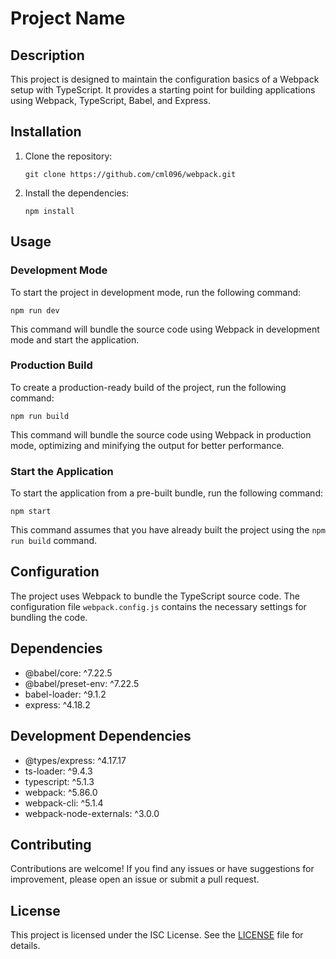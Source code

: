 # Project Name

## Description

This project is designed to maintain the configuration basics of a Webpack setup with TypeScript. It provides a starting point for building applications using Webpack, TypeScript, Babel, and Express.

## Installation

1. Clone the repository:
   ```shell
   git clone https://github.com/cml096/webpack.git
   ```

2. Install the dependencies:
   ```shell
   npm install
   ```

## Usage

### Development Mode

To start the project in development mode, run the following command:
```shell
npm run dev
```
This command will bundle the source code using Webpack in development mode and start the application.

### Production Build

To create a production-ready build of the project, run the following command:
```shell
npm run build
```
This command will bundle the source code using Webpack in production mode, optimizing and minifying the output for better performance.

### Start the Application

To start the application from a pre-built bundle, run the following command:
```shell
npm start
```
This command assumes that you have already built the project using the `npm run build` command.

## Configuration

The project uses Webpack to bundle the TypeScript source code. The configuration file `webpack.config.js` contains the necessary settings for bundling the code.

## Dependencies

- @babel/core: ^7.22.5
- @babel/preset-env: ^7.22.5
- babel-loader: ^9.1.2
- express: ^4.18.2

## Development Dependencies

- @types/express: ^4.17.17
- ts-loader: ^9.4.3
- typescript: ^5.1.3
- webpack: ^5.86.0
- webpack-cli: ^5.1.4
- webpack-node-externals: ^3.0.0

## Contributing

Contributions are welcome! If you find any issues or have suggestions for improvement, please open an issue or submit a pull request.

## License

This project is licensed under the ISC License. See the [LICENSE](LICENSE) file for details.